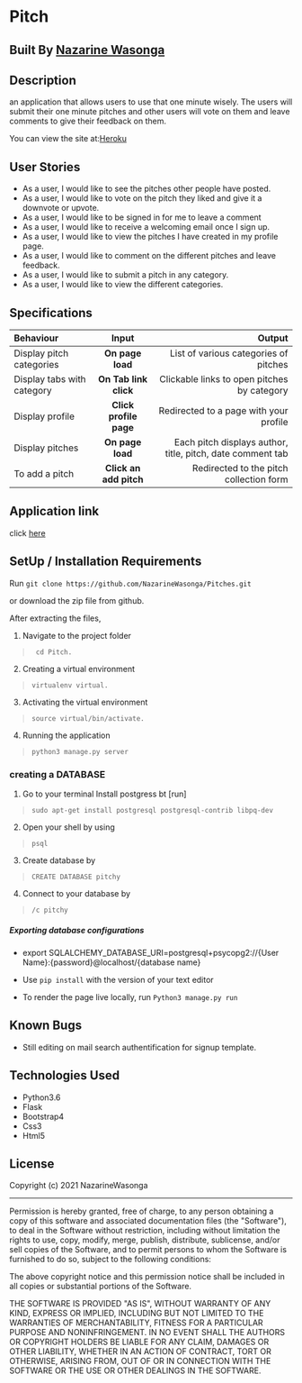 # Pitch 

## Built By [Nazarine Wasonga](https://github.com/NazarineWasonga/)

## Description
an application that allows users to use that one minute wisely. The users will submit their one minute pitches and other users will vote on them and leave comments to give their feedback on them.

You can view the site at:[Heroku](https://the-pitch1.herokuapp.com/)


## User Stories
* As a user, I would like to see the pitches other people have posted.
* As a user, I would like to vote on the pitch they liked and give it a downvote or upvote.
* As a user, I would like to be signed in for me to leave a comment
* As a user, I would like to receive a welcoming email once I sign up.
* As a user, I would like to view the pitches I have created in my profile page.
* As a user, I would like to comment on the different pitches and leave feedback.
* As a user, I would like to submit a pitch in any category.
* As a user, I would like to view the different categories. 


## Specifications
| Behaviour | Input | Output |
| :---------------- | :---------------: | ------------------: |
| Display pitch categories | **On page load** | List of various categories of pitches |
| Display tabs with  category | **On Tab link click** | Clickable links to open pitches by category |
| Display profile | **Click profile page** | Redirected to a page with your profile |
| Display pitches | **On page load** | Each pitch displays author, title, pitch, date comment tab |
| To add a pitch  | **Click an add pitch** | Redirected to the pitch collection form|

## Application link

click [here](https://the-pitch1.herokuapp.com)



## SetUp / Installation Requirements
Run 
``git clone https://github.com/NazarineWasonga/Pitches.git``

or download the zip file from github.

After extracting the files, 

1. Navigate to the project folder
>`` cd Pitch.`` 

2. Creating a virtual environment
>``virtualenv virtual.``

3. Activating the virtual environment
>``source virtual/bin/activate.``

4. Running the application
>``python3 manage.py server``


### creating a DATABASE
1. Go to your terminal Install postgress bt [run]
>``sudo apt-get install postgresql postgresql-contrib libpq-dev``
2. Open your shell by using 
>``psql``
3. Create database by 
>``CREATE DATABASE pitchy``
4. Connect to your database by
> ``/c pitchy``
<!-- 5.To view your database structure use
 >``select from Users;`` -->


##### Exporting database configurations
* export SQLALCHEMY_DATABASE_URI=postgresql+psycopg2://{User Name}:{password}@localhost/{database name}

* Use ``pip install`` with the version of your text editor
* To render the page live locally, run ``Python3 manage.py run``

## Known Bugs
* Still editing on mail search authentification for signup template.

## Technologies Used
* Python3.6
* Flask
* Bootstrap4
* Css3
* Html5

## License

Copyright (c) 2021 NazarineWasonga

------------

Permission is hereby granted, free of charge, to any person obtaining a copy of this software and associated documentation files (the "Software"), to deal in the Software without restriction, including without limitation the rights to use, copy, modify, merge, publish, distribute, sublicense, and/or sell copies of the Software, and to permit persons to whom the Software is furnished to do so, subject to the following conditions:

The above copyright notice and this permission notice shall be included in all copies or substantial portions of the Software.

THE SOFTWARE IS PROVIDED "AS IS", WITHOUT WARRANTY OF ANY KIND, EXPRESS OR IMPLIED, INCLUDING BUT NOT LIMITED TO THE WARRANTIES OF MERCHANTABILITY, FITNESS FOR A PARTICULAR PURPOSE AND NONINFRINGEMENT. IN NO EVENT SHALL THE AUTHORS OR COPYRIGHT HOLDERS BE LIABLE FOR ANY CLAIM, DAMAGES OR OTHER LIABILITY, WHETHER IN AN ACTION OF CONTRACT, TORT OR OTHERWISE, ARISING FROM, OUT OF OR IN CONNECTION WITH THE SOFTWARE OR THE USE OR OTHER DEALINGS IN THE SOFTWARE.

